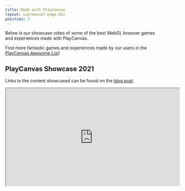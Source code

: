 ```yaml
---
title: Made with PlayCanvas
layout: usermanual-page.hbs
position: 2
---
```


Below is our showcase video of some of the best WebGL browser games and experiences made with PlayCanvas.

Find more fantastic games and experiences made by our users in the [PlayCanvas Awesome List][awesome-playcanvas]!

## PlayCanvas Showcase 2021

Links to the content showcased can be found on the [blog post][2021-blog-post].

<iframe width="560" height="315" src="https://www.youtube.com/embed/FrUUrVRpbzg" title="YouTube video player" allow="accelerometer; autoplay; clipboard-write; encrypted-media; gyroscope; picture-in-picture" allowfullscreen></iframe>

[awesome-playcanvas]: https://github.com/playcanvas/awesome-playcanvas
[2021-blog-post]: https://blog.playcanvas.com/playcanvas-showcase-2021/
